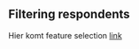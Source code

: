 ## Filtering respondents
Hier komt feature selection [link](/Evidence/Data_preprocessing/Filtering_respondents.md)
